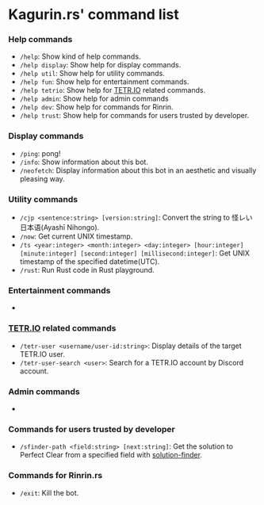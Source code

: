 # Kagurin.rs' command list

### Help commands
- `/help`: Show kind of help commands.
- `/help display`: Show help for display commands.
- `/help util`: Show help for utility commands.
- `/help fun`: Show help for entertainment commands.
- `/help tetrio`: Show help for [TETR.IO](https://tetr.io) related commands.
- `/help admin`: Show help for admin commands
- `/help dev`: Show help for commands for Rinrin.
- `/help trust`: Show help for commands for users trusted by developer.

### Display commands
- `/ping`: pong!
- `/info`: Show information about this bot.
- `/neofetch`: Display information about this bot in an aesthetic and visually pleasing way.

### Utility commands
- `/cjp <sentence:string> [version:string]`: Convert the string to 怪レい日本语(Ayashī Nihongo).
- `/now`: Get current UNIX timestamp.
- `/ts <year:integer> <month:integer> <day:integer> [hour:integer] [minute:integer] [second:integer] [millisecond:integer]`: Get UNIX timestamp of the specified datetime(UTC).
- `/rust`: Run Rust code in Rust playground.

### Entertainment commands
-
<!-- - `/jsd <prompts:string> [scale:integer]`: Generate a image with [Japanese Stable diffusion](https://github.com/rinnakk/japanese-stable-diffusion). -->

### [TETR.IO](https://tetr.io) related commands
- `/tetr-user <username/user-id:string>`: Display details of the target TETR.IO user.
- `/tetr-user-search <user>`: Search for a TETR.IO account by Discord account.

### Admin commands
-

### Commands for users trusted by developer
- `/sfinder-path <field:string> [next:string]`: Get the solution to Perfect Clear from a specified field with [solution-finder](https://github.com/knewjade/solution-finder).

### Commands for Rinrin.rs
- `/exit`: Kill the bot.

<!--
### Display commands
- `kgrs!profile [UserID:int]`: display details of the target user.  
if no arguments are passed, display the those of the user who called the command.
- `kgrs!avatar [UserID:int]`: display the target user's icon.  
if no arguments are passed, display the those of the user who called the command.
- `kgrs!server_info [ServerID:int]`: display details of the target server.  
if no arguments are passed,display the those of the server where called the command.
- `kgrs!sky`: display the next daily reset time of Sky:CotL.
- `kgrs!invite`: show invitation URL for this bot.

### Utility commands
- `kgrs!uuid [HowMany:int] [IsUppercase:bool]`: generate UUID(s)

### Entertainment commands
- `kgrs!gtb`: traditional Onion-Garlic-Burrito random

### [TETR.IO](https://tetr.io) related commands
- `kgrs!tetr-user <user:str>`: display details of the target TETR.IO user.

### Administrator commands
-

### Commands for people trusted by developer
- `kgrs!set_activity <ActivityType:ACTIVITY-TYPE> <content:str>`: change Kagurin'rs's activity.  
argument `ACTIVITY-TYPE` is one of `playing`, `listening`, `watching`, `competing` -->
